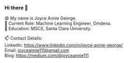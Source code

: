 ### Hi there 👋

<!--
**joyceannie/joyceannie** is a ✨ _special_ ✨ repository because its `README.md` (this file) appears on your GitHub profile.

Here are some ideas to get you started:

- 🔭 I’m currently working on ...
- 🌱 I’m currently learning ...
- 👯 I’m looking to collaborate on ...
- 🤔 I’m looking for help with ...
- 💬 Ask me about ...
- 📫 How to reach me: ...
- 😄 Pronouns: ...
- ⚡ Fun fact: ...
-->

😄 My name is Joyce Annie George.      
🔭 Current Role: Machine Learning Engineer, Omdena.       
🌱 Education: MSCS, Santa Clara University.


📫 Contact Details:     
        LinkedIn: https://www.linkedin.com/in/joyce-annie-george/            
        Email: joyceannie111@gmail.com     
        Blog: https://medium.com/@joyceannie111
